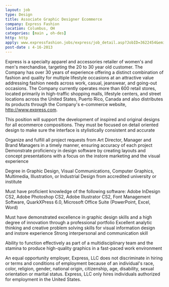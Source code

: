 ```yaml
---
layout: job
type: Design
title: Associate Graphic Designer Ecommerce
company: Express Fashion
location: Columbus, OH
categories: [main , oh-des]
http: http
apply: www.expressfashion.jobs/express/job_detail.asp?JobID=3622454&emid=3640
post-date : 4-16-2013
---
```


Express is a specialty apparel and accessories retailer of women's and men's merchandise, targeting the 20 to 30 year old customer. The Company has over 30 years of experience offering a distinct combination of fashion and quality for multiple lifestyle occasions at an attractive value addressing fashion needs across work, casual, jeanswear, and going-out occasions. The Company currently operates more than 600 retail stores, located primarily in high-traffic shopping malls, lifestyle centers, and street locations across the United States, Puerto Rico, Canada and also distributes its products through the Company's e-commerce website, <http://www.express.com>.

This position will support the development of inspired and original designs for all ecommerce compositions. They must be focused on detail oriented design to make sure the interface is stylistically consistent and accurate 

Organize and fulfill all project requests from Art Director, Manager and Brand Managers in a timely manner, ensuring accuracy of each project Demonstrate proficiency in design software by creating layouts and concept presentations with a focus on the instore marketing and the visual experience

Degree in Graphic Design, Visual Communications, Computer Graphics, Multimedia, Illustration, or Industrial Design from accredited university or institute 

Must have proficient knowledge of the following software: Adobe InDesign CS2, Adobe Photoshop CS2, Adobe Illustrator CS2, Font Management Software, QuarkXPress 6.0, Microsoft Office Suite (PowerPoint, Excel, Word) 

Must have demonstrated excellence in graphic design skills and a high degree of innovation through a professional portfolio Excellent analytic thinking and creative problem solving skills for visual information design and instore experience Strong interpersonal and communication skill 

Ability to function effectively as part of a multidisciplinary team and the stamina to produce high-quality graphics in a fast-paced work environment


An equal opportunity employer, Express, LLC does not discriminate in hiring or terms and conditions of employment because of an individual's race, color, religion, gender, national origin, citizenship, age, disability, sexual orientation or marital status. Express, LLC only hires individuals authorized for employment in the United States.